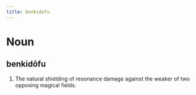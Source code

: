 ```yaml
---
title: benkidofu
---
```


# Noun

## benkidōfu

1. The natural shielding of resonance damage against the weaker of two opposing magical fields.
